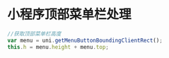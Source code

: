 # 小程序顶部菜单栏处理

```javascript
//获取顶部菜单栏高度			
var menu = uni.getMenuButtonBoundingClientRect();
this.h = menu.height + menu.top;
```